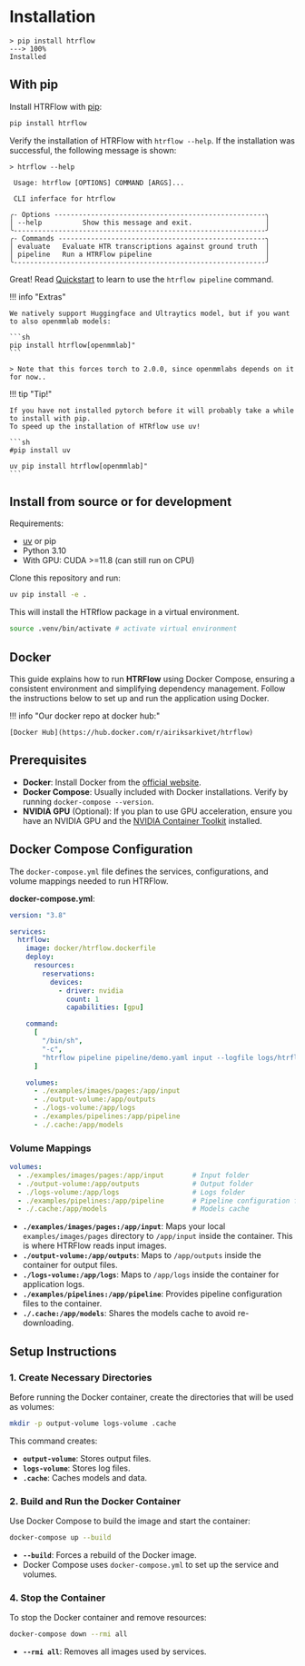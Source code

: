 # Installation

<!-- termynal -->
```
> pip install htrflow
---> 100%
Installed
```

## With pip
Install HTRFlow with [pip](https://pypi.org/project/htrflow):
```bash
pip install htrflow
```

Verify the installation of HTRFlow with `htrflow --help`. If the installation was successful, the following message is shown:

<!-- termynal -->
```
> htrflow --help

 Usage: htrflow [OPTIONS] COMMAND [ARGS]...

 CLI inferface for htrflow

╭- Options ----------------------------------------------------╮
│ --help          Show this message and exit.                  │
╰--------------------------------------------------------------╯
╭- Commands ---------------------------------------------------╮
│ evaluate   Evaluate HTR transcriptions against ground truth  │
│ pipeline   Run a HTRFlow pipeline                            │
╰--------------------------------------------------------------╯

```


Great! Read [Quickstart](quick_start.md) to learn to use the `htrflow pipeline` command.


!!! info "Extras"

    We natively support Huggingface and Ultraytics model, but if you want to also openmmlab models:

    ```sh
    pip install htrflow[openmmlab]" 
    ```

    > Note that this forces torch to 2.0.0, since openmmlabs depends on it for now..

!!! tip "Tip!"

    If you have not installed pytorch before it will probably take a while to install with pip. 
    To speed up the installation of HTRflow use uv!

    ```sh
    #pip install uv

    uv pip install htrflow[openmmlab]" 
    ```


## Install from source or for development

Requirements:

- [uv](https://docs.astral.sh/uv/) or pip
- Python 3.10
- With GPU: CUDA >=11.8 (can still run on CPU)

Clone this repository and run:
```sh
uv pip install -e .

```
This will install the HTRflow package in a virtual environment.

```sh
source .venv/bin/activate # activate virtual environment

```


## Docker 

This guide explains how to run **HTRFlow** using Docker Compose, ensuring a consistent environment and simplifying dependency management. Follow the instructions below to set up and run the application using Docker.

!!! info "Our docker repo at docker hub:"

    [Docker Hub](https://hub.docker.com/r/airiksarkivet/htrflow)


## Prerequisites

- **Docker**: Install Docker from the [official website](https://www.docker.com/get-started).
- **Docker Compose**: Usually included with Docker installations. Verify by running `docker-compose --version`.
- **NVIDIA GPU** (Optional): If you plan to use GPU acceleration, ensure you have an NVIDIA GPU and the [NVIDIA Container Toolkit](https://docs.nvidia.com/datacenter/cloud-native/container-toolkit/install-guide.html) installed.

## Docker Compose Configuration

The `docker-compose.yml` file defines the services, configurations, and volume mappings needed to run HTRFlow.

**docker-compose.yml**:

```yaml
version: "3.8"

services:
  htrflow:
    image: docker/htrflow.dockerfile
    deploy:
      resources:
        reservations:
          devices:
            - driver: nvidia
              count: 1
              capabilities: [gpu]

    command:
      [
        "/bin/sh",
        "-c",
        "htrflow pipeline pipeline/demo.yaml input --logfile logs/htrflow/htrflow.log",
      ]

    volumes:
      - ./examples/images/pages:/app/input      
      - ./output-volume:/app/outputs            
      - ./logs-volume:/app/logs                  
      - ./examples/pipelines:/app/pipeline       
      - ./.cache:/app/models                   
```

### **Volume Mappings**

```yaml
volumes:
  - ./examples/images/pages:/app/input       # Input folder
  - ./output-volume:/app/outputs             # Output folder
  - ./logs-volume:/app/logs                  # Logs folder
  - ./examples/pipelines:/app/pipeline       # Pipeline configuration files
  - ./.cache:/app/models                     # Models cache
```

- **`./examples/images/pages:/app/input`**: Maps your local `examples/images/pages` directory to `/app/input` inside the container. This is where HTRFlow reads input images.
- **`./output-volume:/app/outputs`**: Maps to `/app/outputs` inside the container for output files.
- **`./logs-volume:/app/logs`**: Maps to `/app/logs` inside the container for application logs.
- **`./examples/pipelines:/app/pipeline`**: Provides pipeline configuration files to the container.
- **`./.cache:/app/models`**: Shares the models cache to avoid re-downloading.

## Setup Instructions

### 1. Create Necessary Directories

Before running the Docker container, create the directories that will be used as volumes:

```sh
mkdir -p output-volume logs-volume .cache
```

This command creates:

- **`output-volume`**: Stores output files.
- **`logs-volume`**: Stores log files.
- **`.cache`**: Caches models and data.

### 2. Build and Run the Docker Container

Use Docker Compose to build the image and start the container:

```sh
docker-compose up --build
```

- **`--build`**: Forces a rebuild of the Docker image.
- Docker Compose uses `docker-compose.yml` to set up the service and volumes.

### 4. Stop the Container

To stop the Docker container and remove resources:

```sh
docker-compose down --rmi all
```

- **`--rmi all`**: Removes all images used by services.